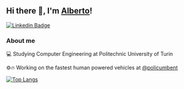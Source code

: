 ## Hi there 👋, I'm [Alberto](https://github.com/AlbertoEusebio)!

[![Linkedin Badge](https://img.shields.io/badge/-LinkedIn-0e76a8?style=flat-square&logo=Linkedin&logoColor=white)](https://www.linkedin.com/in/alberto-eusebio/)

### About me

💻 Studying Computer Engineering at Politechnic University of Turin


⚙️🔥 Working on the fastest human powered vehicles at [@policumbent](https://github.com/policumbent)


[![Top Langs](https://github-readme-stats.vercel.app/api/top-langs/?username=AlbertoEusebio&layout=compact)](https://github.com/AlbertoEusebio/github-readme-stats)
